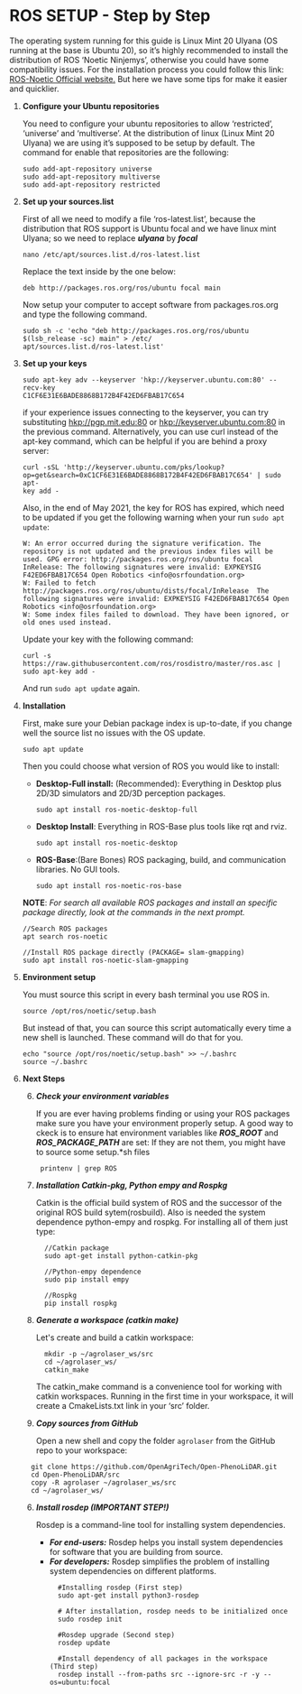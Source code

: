 # ROS SETUP - Step by Step

The operating system running for this guide is Linux Mint 20 Ulyana (OS running at the base is
Ubuntu 20), so it’s highly recommended to install the distribution of ROS ‘Noetic Ninjemys’,
otherwise you could have some compatibility issues.
For the installation process you could follow this link: 
[ROS-Noetic Official website.](http://wiki.ros.org/noetic/Installation/Ubuntu)
But here we have some tips for make it easier and quicklier.

1. **Configure your Ubuntu repositories**

    You need to configure your ubuntu repositories to allow ‘restricted’, ‘universe’ and
    ‘multiverse’. At the distribution of linux (Linux Mint 20 Ulyana) we are using it’s supposed
    to be setup by default.
    The command for enable that repositories are the following:
    
    ```shell script
    sudo add-apt-repository universe
    sudo add-apt-repository multiverse
    sudo add-apt-repository restricted
    ```
   
2. **Set up your sources.list**

    First of all we need to modify a file ‘ros-latest.list’, because the distribution that ROS
    support is Ubuntu focal and we have linux mint Ulyana; so we need to replace ***ulyana*** by
    ***focal***
    
    ```shell script
    nano /etc/apt/sources.list.d/ros-latest.list
    ```
   
    Replace the text inside by the one below: 
    
    ```shell script
    deb http://packages.ros.org/ros/ubuntu focal main
    ```
   
    Now setup your computer to accept software from packages.ros.org and type the following
    command.
    
    ```shell script
    sudo sh -c 'echo "deb http://packages.ros.org/ros/ubuntu $(lsb_release -sc) main" > /etc/
    apt/sources.list.d/ros-latest.list'
    ```
   
3. **Set up your keys**

     ```shell script
     sudo apt-key adv --keyserver 'hkp://keyserver.ubuntu.com:80' --recv-key
     C1CF6E31E6BADE8868B172B4F42ED6FBAB17C654
      ```
   
    if your experience issues connecting to the keyserver, you can try substituting 
    [hkp://pgp.mit.edu:80](hkp://pgp.mit.edu:80)
    or [hkp://keyserver.ubuntu.com:80](hkp://keyserver.ubuntu.com:80) in the previous command.
    Alternatively, you can use curl instead of the apt-key command, which can be helpful if you
    are behind a proxy server:
    
      ```shell script
    curl -sSL 'http://keyserver.ubuntu.com/pks/lookup? op=get&search=0xC1CF6E31E6BADE8868B172B4F42ED6FBAB17C654' | sudo apt-
    key add -
      ```   
   
    Also, in the end of May 2021, the key for ROS has expired, which need to be updated if you get the following warning
   when your run `sudo apt update`: 

    ```shell script
    W: An error occurred during the signature verification. The repository is not updated and the previous index files will be used. GPG error: http://packages.ros.org/ros/ubuntu focal InRelease: The following signatures were invalid: EXPKEYSIG F42ED6FBAB17C654 Open Robotics <info@osrfoundation.org>
    W: Failed to fetch http://packages.ros.org/ros/ubuntu/dists/focal/InRelease  The following signatures were invalid: EXPKEYSIG F42ED6FBAB17C654 Open Robotics <info@osrfoundation.org>
    W: Some index files failed to download. They have been ignored, or old ones used instead.
    ```
   
    Update your key with the following command:
    ```sheel script
   curl -s https://raw.githubusercontent.com/ros/rosdistro/master/ros.asc | sudo apt-key add -
    ```
   
    And run `sudo apt update` again. 

   
4. **Installation**

    First, make sure your Debian package index is up-to-date, if you change well the source list no issues with 
    the OS update.
    
      ```shell script
      sudo apt update
      ```   
   
   Then you could choose what version of ROS you would like to install:
   
    +  **Desktop-Full install:** (Recommended): Everything in Desktop plus 2D/3D
       simulators and 2D/3D perception packages.<br>
       ```shell script
       sudo apt install ros-noetic-desktop-full
       ```   
       
    +  **Desktop Install**: Everything in ROS-Base plus tools like rqt and rviz.<br>
       ```shell script
       sudo apt install ros-noetic-desktop
       ```   
       
    +  **ROS-Base**:(Bare Bones) ROS packaging, build, and communication libraries.
       No GUI tools.
       
       ```shell script
       sudo apt install ros-noetic-ros-base
       ```
       
    **NOTE**: *For search all available ROS packages and install an specific package directly, look
    at the commands in the next prompt.*
       
   ```shell script
   //Search ROS packages
   apt search ros-noetic
   
   //Install ROS package directly (PACKAGE= slam-gmapping)
   sudo apt install ros-noetic-slam-gmapping
   ```            
5. **Environment setup**

    You must source this script in every bash terminal you use ROS in.
    
   ```shell script
   source /opt/ros/noetic/setup.bash
   ```    
   
   But instead of that, you can source this script automatically every time 
   a new shell is launched. These command will do that for you.
   
   ```shell script
   echo "source /opt/ros/noetic/setup.bash" >> ~/.bashrc
   source ~/.bashrc
   ```   
   
6. **Next Steps**

    6. ***Check your environment variables***
    
        If you are ever having problems finding or using your ROS packages make sure you
        have your environment properly setup. A good way to ckeck is to ensure hat
        environment variables like ***ROS_ROOT*** and ***ROS_PACKAGE_PATH*** are set:
        If they are not them, you might have to source some setup.*sh files
       ```shell script
        printenv | grep ROS
       ```     
       
    6. ***Installation Catkin-pkg, Python empy and Rospkg***
    
        Catkin is the official build system of ROS and the successor of the original ROS build
        sytem(rosbuild). Also is needed the system dependence python-empy and rospkg. For
        installing all of them just type:
        
          ```shell script
            //Catkin package
            sudo apt-get install python-catkin-pkg
           
            //Python-empy dependence
            sudo pip install empy
           
            //Rospkg
            pip install rospkg
         ```    
            
    6. ***Generate a workspace (catkin make)***
    
        Let's create and build a catkin workspace:
          ```shell script
            mkdir -p ~/agrolaser_ws/src
            cd ~/agrolaser_ws/
            catkin_make
         ``` 
       
       The catkin_make command is a convenience tool for working with catkin workspaces.
       Running in the first time in your workspace, it will create a CmakeLists.txt link in your
       ‘src’ folder. 
              
    6. ***Copy sources from GitHub***
    
       Open a new shell and copy the folder `agrolaser` from the GitHub repo to your workspace:
       
      ```shell script
        git clone https://github.com/OpenAgriTech/Open-PhenoLiDAR.git
        cd Open-PhenoLiDAR/src
        copy -R agrolaser ~/agrolaser_ws/src
        cd ~/agrolaser_ws/
     ```        
       
    6. ***Install rosdep (IMPORTANT STEP!)***
    
       Rosdep is a command-line tool for installing system dependencies.
       + ***For end-users:*** Rosdep helps you install system dependencies for software that
       you are building from source. 
       + ***For developers:*** Rosdep simplifies the problem of installing system dependencies
       on different platforms. 
          ```shell script
            #Installing rosdep (First step)
            sudo apt-get install python3-rosdep
         
            # After installation, rosdep needs to be initialized once
            sudo rosdep init
         
            #Rosdep upgrade (Second step)
            rosdep update
         
            #Install dependency of all packages in the workspace (Third step)
            rosdep install --from-paths src --ignore-src -r -y --os=ubuntu:focal
         ```         



    
     